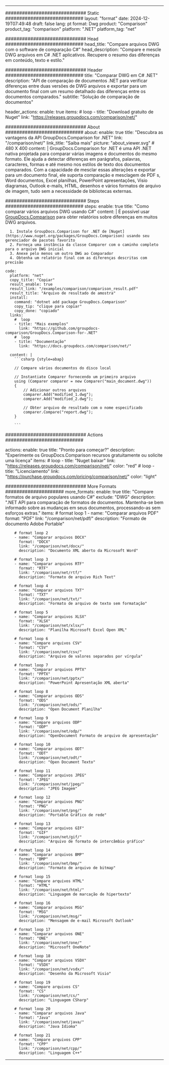 
---
############################# Static ############################
layout: "format"
date:  2024-12-19T07:49:48
draft: false
lang: pt
format: Dwg
product: "Comparison"
product_tag: "comparison"
platform: ".NET"
platform_tag: "net"

############################# Head ############################
head_title: "Compare arquivos DWG com o software de comparação C#"
head_description: "Compare e mescle DWG arquivos em C# .NET aplicativos. Recupere o resumo das diferenças em conteúdo, texto e estilo."

############################# Header ############################
title: "Comparar DWG em C# .NET" 
description: "API de comparação de documentos .NET para verificar diferenças entre duas versões de DWG arquivos e exportar para um documento final com um resumo detalhado das diferenças entre os documentos comparados."
subtitle: "Solução de comparação de documentos" 

header_actions:
  enable: true
  items:
    #  loop
    - title: "Download gratuito de Nuget"
      link: "https://releases.groupdocs.com/comparison/net/"
      
############################# About ############################
about:
    enable: true
    title: "Descubra as vantagens da API GroupDocs.Comparison for .NET"
    link: "/comparison/net/"
    link_title: "Saiba mais"
    picture: "about_viewer.svg" # 480 X 400
    content: |
       GroupDocs.Comparison for .NET é uma API .NET nativa projetada para comparar várias imagens e documentos do mesmo formato. Ele ajuda a detectar diferenças em parágrafos, palavras, caracteres, formas e até mesmo nos estilos de texto dos documentos comparados. Com a capacidade de mesclar essas alterações e exportar para um documento final, ele suporta comparação e mesclagem de PDF s, Word documentos, Excel planilhas, PowerPoint apresentações, Visio diagramas, Outlook e-mails, HTML, desenhos e vários formatos de arquivo de imagem, tudo sem a necessidade de bibliotecas externas.

############################# Steps ############################
steps:
    enable: true
    title: "Como comparar vários arquivos DWG usando C#"
    content: |
      É possível usar [GroupDocs.Comparison](https://products.groupdocs.com/comparison/net/) para obter relatórios sobre diferenças em muitos DWG arquivos.
      
      1. Instale GroupDocs.Comparison for .NET de [Nuget](https://www.nuget.org/packages/GroupDocs.Comparison) usando seu gerenciador de pacotes favorito
      2. Forneça uma instância da classe Comparer com o caminho completo para o arquivo DWG inicial
      3. Anexe pelo menos um outro DWG ao Comparador
      4. Obtenha um relatório final com as diferenças descritas com precisão
   
    code:
      platform: "net"
      copy_title: "Copiar"
      result_enable: true
      result_link: "/examples/comparison/comparison_result.pdf"
      result_title: "Arquivo de resultado de amostra"
      install:
        command: "dotnet add package GroupDocs.Comparison"
        copy_tip: "clique para copiar"
        copy_done: "copiado"
      links:
        #  loop
        - title: "Mais exemplos"
          link: "https://github.com/groupdocs-comparison/GroupDocs.Comparison-for-.NET"
        #  loop
        - title: "Documentação"
          link: "https://docs.groupdocs.com/comparison/net/"
          
      content: |
        ```csharp {style=abap}

        // Compare vários documentos do disco local

        // Instantiate Comparer fornecendo um primeiro arquivo
        using (Comparer comparer = new Comparer("main_document.dwg"))
        {
            // Adicionar outros arquivos
        	comparer.Add("modified_1.dwg");
            comparer.Add("modified_2.dwg");

            // Obter arquivo de resultado com o nome especificado
            comparer.Compare("report.dwg"); 
        }
        
        ```            

############################# Actions ############################

actions:
  enable: true
  title: "Pronto para começar?"
  description: "Experimente os GroupDocs.Comparison recursos gratuitamente ou solicite uma licença"
  items:
    #  loop
    - title: "Nuget baixar"
      link: "https://releases.groupdocs.com/comparison/net/"
      color: "red"
        #  loop
    - title: "Licenciamento"
      link: "https://purchase.groupdocs.com/pricing/comparison/net/"
      color: "light"


############################# More Formats #####################
more_formats:
    enable: true
    title: "Compare formatos de arquivo populares usando C#"
    exclude: "DWG"
    description: ".NET API para comparação de formatos de documentos. Mantenha-se bem informado sobre as mudanças em seus documentos, processando-as sem esforços extras."
    items: 
        # format loop 1
        - name: "Comparar arquivos PDF"
          format: "PDF"
          link: "/comparison/net/pdf/"
          description: "Formato de documento Adobe Portable"

        # format loop 2
        - name: "Comparar arquivos DOCX"
          format: "DOCX"
          link: "/comparison/net/docx/"
          description: "Documento XML aberto da Microsoft Word"

        # format loop 3
        - name: "Comparar arquivos RTF"
          format: "RTF"
          link: "/comparison/net/rtf/"
          description: "Formato de arquivo Rich Text"

        # format loop 4
        - name: "Comparar arquivos TXT"
          format: "TXT"
          link: "/comparison/net/txt/"
          description: "Formato de arquivo de texto sem formatação"

        # format loop 5
        - name: "Comparar arquivos XLSX"
          format: "XLSX"
          link: "/comparison/net/xlsx/"
          description: "Planilha Microsoft Excel Open XML"

        # format loop 6
        - name: "Compare arquivos CSV"
          format: "CSV"
          link: "/comparison/net/csv/"
          description: "Arquivo de valores separados por vírgula"

        # format loop 7
        - name: "Comparar arquivos PPTX"
          format: "PPTX"
          link: "/comparison/net/pptx/"
          description: "PowerPoint Apresentação XML aberta"

        # format loop 8
        - name: "Comparar arquivos ODS"
          format: "ODS"
          link: "/comparison/net/ods/"
          description: "Open Document Planilha"

        # format loop 9
        - name: "Compare arquivos ODP"
          format: "ODP"
          link: "/comparison/net/odp/"
          description: "OpenDocument Formato de arquivo de apresentação"

        # format loop 10
        - name: "Comparar arquivos ODT"
          format: "ODT"
          link: "/comparison/net/odt/"
          description: "Open Document Texto"

        # format loop 11
        - name: "Comparar arquivos JPEG"
          format: "JPEG"
          link: "/comparison/net/jpeg/"
          description: "JPEG Imagem"

        # format loop 12
        - name: "Comparar arquivos PNG"
          format: "PNG"
          link: "/comparison/net/png/"
          description: "Portable Gráfico de rede"

        # format loop 13
        - name: "Comparar arquivos GIF"
          format: "GIF"
          link: "/comparison/net/gif/"
          description: "Arquivo de formato de intercâmbio gráfico"

        # format loop 14
        - name: "Comparar arquivos BMP"
          format: "BMP"
          link: "/comparison/net/bmp/"
          description: "Formato de arquivo de bitmap"

        # format loop 15
        - name: "Compare arquivos HTML"
          format: "HTML"
          link: "/comparison/net/html/"
          description: "Linguagem de marcação de hipertexto"

        # format loop 16
        - name: "Comparar arquivos MSG"
          format: "MSG"
          link: "/comparison/net/msg/"
          description: "Mensagem de e-mail Microsoft Outlook"

        # format loop 17
        - name: "Comparar arquivos ONE"
          format: "ONE"
          link: "/comparison/net/one/"
          description: "Microsoft OneNote"

        # format loop 18
        - name: "Comparar arquivos VSDX"
          format: "VSDX"
          link: "/comparison/net/vsdx/"
          description: "Desenho da Microsoft Visio"

        # format loop 19
        - name: "Compare arquivos CS"
          format: "CS"
          link: "/comparison/net/cs/"
          description: "Linguagem CSharp"

        # format loop 20
        - name: "Comparar arquivos Java"
          format: "Java"
          link: "/comparison/net/java/"
          description: "Java Idioma"
          
        # format loop 21
        - name: "Compare arquivos CPP"
          format: "CPP"
          link: "/comparison/net/cpp/"
          description: "Linguagem C++"
---